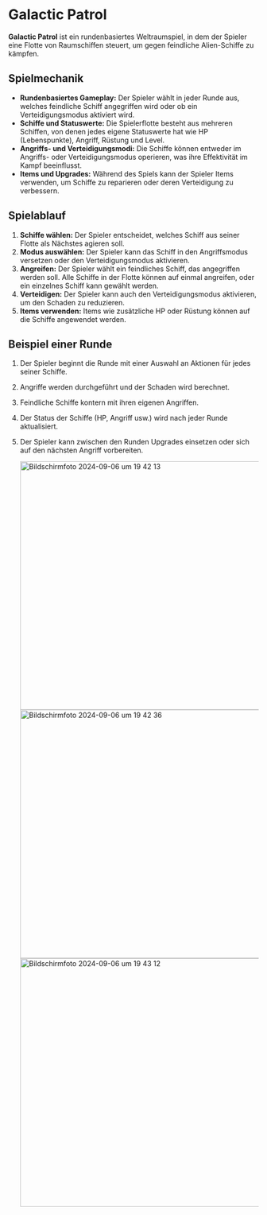 # Galactic Patrol

**Galactic Patrol** ist ein rundenbasiertes Weltraumspiel, in dem der Spieler eine Flotte von Raumschiffen steuert, um gegen feindliche Alien-Schiffe zu kämpfen.

## Spielmechanik

- **Rundenbasiertes Gameplay:** Der Spieler wählt in jeder Runde aus, welches feindliche Schiff angegriffen wird oder ob ein Verteidigungsmodus aktiviert wird.
- **Schiffe und Statuswerte:** Die Spielerflotte besteht aus mehreren Schiffen, von denen jedes eigene Statuswerte hat wie HP (Lebenspunkte), Angriff, Rüstung und Level.
- **Angriffs- und Verteidigungsmodi:** Die Schiffe können entweder im Angriffs- oder Verteidigungsmodus operieren, was ihre Effektivität im Kampf beeinflusst.
- **Items und Upgrades:** Während des Spiels kann der Spieler Items verwenden, um Schiffe zu reparieren oder deren Verteidigung zu verbessern.

## Spielablauf

1. **Schiffe wählen:** Der Spieler entscheidet, welches Schiff aus seiner Flotte als Nächstes agieren soll.
2. **Modus auswählen:** Der Spieler kann das Schiff in den Angriffsmodus versetzen oder den Verteidigungsmodus aktivieren.
3. **Angreifen:** Der Spieler wählt ein feindliches Schiff, das angegriffen werden soll. Alle Schiffe in der Flotte können auf einmal angreifen, oder ein einzelnes Schiff kann gewählt werden.
4. **Verteidigen:** Der Spieler kann auch den Verteidigungsmodus aktivieren, um den Schaden zu reduzieren.
5. **Items verwenden:** Items wie zusätzliche HP oder Rüstung können auf die Schiffe angewendet werden.

## Beispiel einer Runde

1. Der Spieler beginnt die Runde mit einer Auswahl an Aktionen für jedes seiner Schiffe.
2. Angriffe werden durchgeführt und der Schaden wird berechnet.
3. Feindliche Schiffe kontern mit ihren eigenen Angriffen.
4. Der Status der Schiffe (HP, Angriff usw.) wird nach jeder Runde aktualisiert.
5. Der Spieler kann zwischen den Runden Upgrades einsetzen oder sich auf den nächsten Angriff vorbereiten.

   <img width="500" alt="Bildschirmfoto 2024-09-06 um 19 42 13" src="https://github.com/user-attachments/assets/a8be402c-1f86-46ed-a3fd-329181879d8d">
   <img width="500" alt="Bildschirmfoto 2024-09-06 um 19 42 36" src="https://github.com/user-attachments/assets/dd990721-6ca4-4414-a678-f51e43df8da5">
   <img width="500" alt="Bildschirmfoto 2024-09-06 um 19 43 12" src="https://github.com/user-attachments/assets/c0e98d12-74ba-4b71-9304-b0f28506807b">

